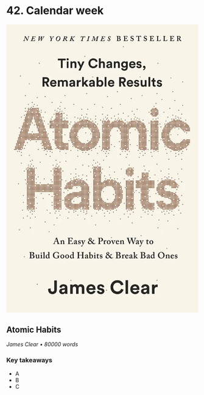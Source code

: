 # 42. Calendar week

![Atomic Habits](../assets/covers/atomicHabits.webp)

## Atomic Habits

<p class="text-gray-light">
    <em>James Clear • 80000 words</em>
</p>

<h3>Key takeaways</h3>

-   A
-   B
-   C
